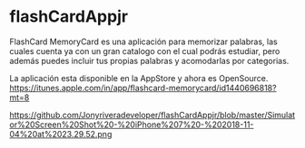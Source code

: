 # flashCardAppjr

FlashCard MemoryCard es una aplicación para memorizar palabras, las cuales cuenta ya con un gran catalogo con el cual podrás estudiar, pero además puedes incluir tus propias palabras y acomodarlas por categorias.

La aplicación esta disponible en la AppStore y ahora es OpenSource.
https://itunes.apple.com/in/app/flashcard-memorycard/id1440696818?mt=8


https://github.com/Jonyriveradeveloper/flashCardAppjr/blob/master/Simulator%20Screen%20Shot%20-%20iPhone%207%20-%202018-11-04%20at%2023.29.52.png
